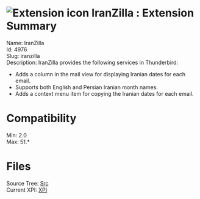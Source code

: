 # ![Extension icon](https://addons.thunderbird.net/static/img/addon-icons/default-64.png) IranZilla : Extension Summary

Name: IranZilla  
Id: 4976  
Slug: iranzilla  
Description: IranZilla provides the following services in Thunderbird:

* Adds a column in the mail view for displaying Iranian dates for each email.
* Supports both English and Persian Iranian month names.
* Adds a context menu item for copying the Iranian dates for each email.
  

# Compatibility
Min: 2.0  
Max: 51.*  

# Files

Source Tree: [Src](C:/Dev/Thunderbird/ThunderKdB/xall/xOther/4976-iranzilla/src)  
Current XPI: [XPI](C:/Dev/Thunderbird/ThunderKdB/xall/xOther/4976-iranzilla/xpi)  



